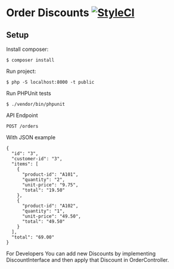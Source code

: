 # Order Discounts [![StyleCI](https://github.styleci.io/repos/439947427/shield?branch=main)](https://github.styleci.io/repos/439947427?branch=main)

## Setup

Install composer:
```shell
$ composer install
```

Run project:
```shell
$ php -S localhost:8000 -t public 
```
Run PHPUnit tests
```shell
$ ./vendor/bin/phpunit
```

API Endpoint
```shell
POST /orders
```

With JSON example
```shell
{
  "id": "3",
  "customer-id": "3",
  "items": [
    {
      "product-id": "A101",
      "quantity": "2",
      "unit-price": "9.75",
      "total": "19.50"
    },
    {
      "product-id": "A102",
      "quantity": "1",
      "unit-price": "49.50",
      "total": "49.50"
    }
  ],
  "total": "69.00"
}
```

For Developers
You can add new Discounts by implementing DiscountInterface and then apply that Discount in OrderController.
